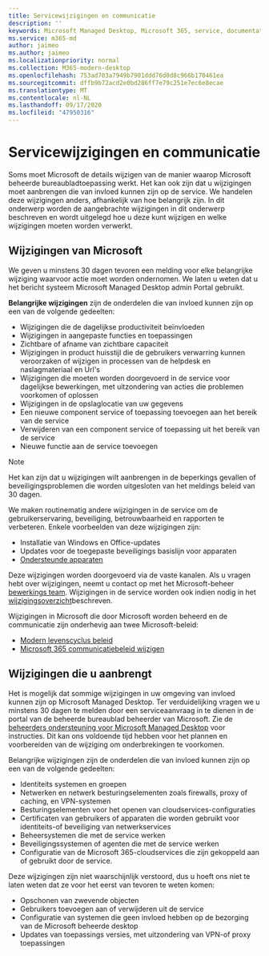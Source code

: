 ```yaml
---
title: Servicewijzigingen en communicatie
description: ''
keywords: Microsoft Managed Desktop, Microsoft 365, service, documentatie
ms.service: m365-md
author: jaimeo
ms.author: jaimeo
ms.localizationpriority: normal
ms.collection: M365-modern-desktop
ms.openlocfilehash: 753ad703a7949b7901ddd76d0d8c966b170461ea
ms.sourcegitcommit: dffb9b72acd2e0bd286ff7e79c251e7ec6e8ecae
ms.translationtype: MT
ms.contentlocale: nl-NL
ms.lasthandoff: 09/17/2020
ms.locfileid: "47950316"
---
```

# <a name="service-changes-and-communication"></a>Servicewijzigingen en communicatie

Soms moet Microsoft de details wijzigen van de manier waarop Microsoft beheerde bureaubladtoepassing werkt. Het kan ook zijn dat u wijzigingen moet aanbrengen die van invloed kunnen zijn op de service. We handelen deze wijzigingen anders, afhankelijk van hoe belangrijk zijn. In dit onderwerp worden de aangebrachte wijzigingen in dit onderwerp beschreven en wordt uitgelegd hoe u deze kunt wijzigen en welke wijzigingen moeten worden verwerkt.



## <a name="changes-made-by-microsoft"></a>Wijzigingen van Microsoft

We geven u minstens 30 dagen tevoren een melding voor elke belangrijke wijziging waarvoor actie moet worden ondernomen. We laten u weten dat u het bericht systeem Microsoft Managed Desktop admin Portal gebruikt.

**Belangrijke wijzigingen** zijn de onderdelen die van invloed kunnen zijn op een van de volgende gedeelten:
- Wijzigingen die de dagelijkse productiviteit beïnvloeden
- Wijzigingen in aangepaste functies en toepassingen
- Zichtbare of afname van zichtbare capaciteit
- Wijzigingen in product huisstijl die de gebruikers verwarring kunnen veroorzaken of wijzigen in processen van de helpdesk en naslagmateriaal en Url's
- Wijzigingen die moeten worden doorgevoerd in de service voor dagelijkse bewerkingen, met uitzondering van acties die problemen voorkomen of oplossen
- Wijzigingen in de opslaglocatie van uw gegevens
- Een nieuwe component service of toepassing toevoegen aan het bereik van de service
- Verwijderen van een component service of toepassing uit het bereik van de service
- Nieuwe functie aan de service toevoegen

> [!NOTE]
> Het kan zijn dat u wijzigingen wilt aanbrengen in de beperkings gevallen of beveiligingsproblemen die worden uitgesloten van het meldings beleid van 30 dagen.

We maken routinematig andere wijzigingen in de service om de gebruikerservaring, beveiliging, betrouwbaarheid en rapporten te verbeteren. Enkele voorbeelden van deze wijzigingen zijn:

- Installatie van Windows en Office-updates
- Updates voor de toegepaste beveiligings basislijn voor apparaten
- [Ondersteunde apparaten](device-list.md)

Deze wijzigingen worden doorgevoerd via de vaste kanalen. Als u vragen hebt over wijzigingen, neemt u contact op met het Microsoft-beheer [bewerkings team](../working-with-managed-desktop/admin-support.md). Wijzigingen in de service worden ook indien nodig in het [wijzigingsoverzicht](../change-history-managed-desktop.md)beschreven.

Wijzigingen in Microsoft die door Microsoft worden beheerd en de communicatie zijn onderhevig aan twee Microsoft-beleid:
- [Modern levenscyclus beleid](https://support.microsoft.com/help/30881/modern-lifecycle-policy)
- [Microsoft 365 communicatiebeleid wijzigen](https://docs.microsoft.com/office365/admin/manage/message-center?redirectSourcePath=%252fen-us%252farticle%252fMessage-center-in-Office-365-38FB3333-BFCC-4340-A37B-DEDA509C2093&view=o365-worldwide)

## <a name="changes-you-make"></a>Wijzigingen die u aanbrengt

Het is mogelijk dat sommige wijzigingen in uw omgeving van invloed kunnen zijn op Microsoft Managed Desktop. Ter verduidelijking vragen we u minstens 30 dagen te melden door een serviceaanvraag in te dienen in de portal van de beheerde bureaublad beheerder van Microsoft. Zie de [beheerders ondersteuning voor Microsoft Managed Desktop](../working-with-managed-desktop/admin-support.md) voor instructies. Dit kan ons voldoende tijd hebben voor het plannen en voorbereiden van de wijziging om onderbrekingen te voorkomen.

Belangrijke wijzigingen zijn de onderdelen die van invloed kunnen zijn op een van de volgende gedeelten:

- Identiteits systemen en groepen
- Netwerken en netwerk besturingselementen zoals firewalls, proxy of caching, en VPN-systemen
- Besturingselementen voor het openen van cloudservices-configuraties
- Certificaten van gebruikers of apparaten die worden gebruikt voor identiteits-of beveiliging van netwerkservices
- Beheersystemen die met de service werken
- Beveiligingssystemen of agenten die met de service werken
- Configuratie van de Microsoft 365-cloudservices die zijn gekoppeld aan of gebruikt door de service.

Deze wijzigingen zijn niet waarschijnlijk verstoord, dus u hoeft ons niet te laten weten dat ze voor het eerst van tevoren te weten komen:

- Opschonen van zwevende objecten
- Gebruikers toevoegen aan of verwijderen uit de service
- Configuratie van systemen die geen invloed hebben op de bezorging van de Microsoft beheerde desktop
- Updates van toepassings versies, met uitzondering van VPN-of proxy toepassingen


